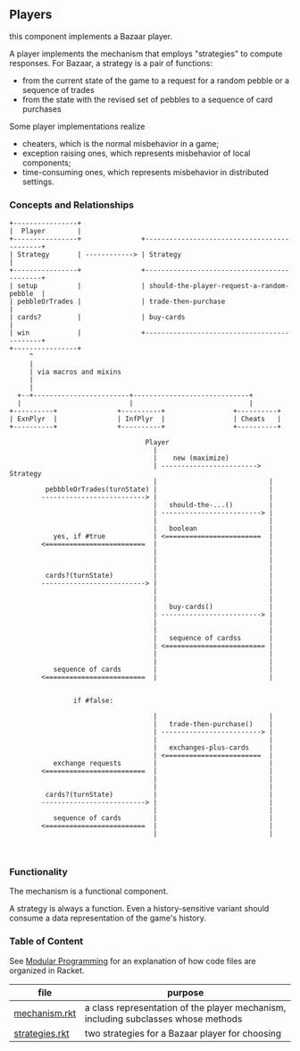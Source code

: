 ## Players 

this component implements a Bazaar player.

A player implements the mechanism that employs "strategies" to compute
responses. For Bazaar, a strategy is a pair of functions:

- from the current state of the game to a request for a random pebble or a sequence of trades
- from the state with the revised set of pebbles to a sequence of card purchases 

Some player implementations realize 

- cheaters, which is the normal misbehavior in a game;
- exception raising ones, which represents misbehavior of local components;
- time-consuming ones, which represents misbehavior in distributed settings.

### Concepts and Relationships

```
+----------------+
|  Player        |
+----------------+               +--------------------------------------------+ 
| Strategy       | ------------> | Strategy                                   |
+----------------+               +--------------------------------------------+ 
| setup          |               | should-the-player-request-a-random-pebble  |
| pebbleOrTrades |               | trade-then-purchase                        |
| cards?         |               | buy-cards                                  |
| win            |               +--------------------------------------------+
+----------------+               
     ^
     |
     | via macros and mixins 
     | 
     |
  +--+------------------------+-----------------------------+
  |                           |                             |
+----------+               +----------+                 +----------+
| ExnPlyr  |               | InfPlyr  |                 | Cheats   |
+----------+               +----------+                 +----------+
```

```
                                  Player
                                    |
                                    |    new (maximize)
                                    | ------------------------> Strategy
                                    |                            |
         pebbbleOrTrades(turnState) |                            |
        --------------------------> |                            |
                                    |   should-the-...()         |
                                    | -------------------------> |
                                    |                            |
                                    |   boolean                  |
           yes, if #true            | <========================  |
        <=========================  |                            |
                                    |                            |
                                    |                            |
                                    |                            |
         cards?(turnState)          |                            |
        --------------------------> |                            |
                                    |                            |
                                    |                            |
                                    |   buy-cards()              |
                                    | -------------------------> |
                                    |                            |
                                    |                            |
                                    |   sequence of cardss       |
                                    | <========================= |
                                    |                            |
                                    |                            |
           sequence of cards        |                            |                                  
        <=========================  |                            |


                if #false:

                                    |                            |
                                    |   trade-then-purchase()    |
                                    | -------------------------> |
                                    |                            |
                                    |   exchanges-plus-cards     |
                                    | <========================  |
           exchange requests        |                            |                                  
        <=========================  |                            |
                                    |                            |
                                    |                            |
         cards?(turnState)          |                            |
        --------------------------> |                            |
                                    |                            |
           sequence of cards        |                            |                                  
        <=========================  |                            |
                                    |                            |



```


### Functionality

The mechanism is a functional component.

A strategy is always a function. Even a history-sensitive variant
should consume a data representation of the game's history.  

### Table of Content


See [Modular Programming](https://felleisen.org/matthias/Thoughts/Modular_Programming.html)
for an explanation of how code files are organized in Racket.

| file | purpose |
|--------------------- | ------- |
| [mechanism.rkt](mechanism.rkt) | a class representation of the player mechanism, including subclasses whose methods | 
| [strategies.rkt](strategies.rkt) | two strategies for a Bazaar player for choosing | 

